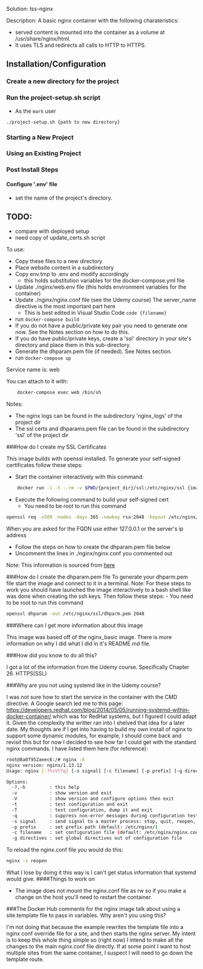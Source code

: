 Solution: tss-nginx

Description: A basic nginx container with the following charateristics:
- served content is mounted into the container as a volume at /usr/share/nginx/html. 
- It uses TLS and redirects all calls to HTTP to HTTPS.

## Installation/Configuration 

### Create a new directory for the project

### Run the project-setup.sh script
- As the `mark` user
```
./project-setup.sh {path to new directory}
```

### Starting a New Project

### Using an Existing Project

### Post Install Steps

#### Configure '.env' file
* set the name of the project's directory.

TODO:
- 
- compare with deployed setup
- need copy of update_certs.sh script

To use:

- Copy these files to a new directory
- Place website content in a subdirectory
- Copy env.tmp to .env and modify accordingly 
	- this holds substitution variables for the docker-compose.yml file
- Update ./nginx/web.env file (this holds environment variables for the container)
- Update ./nginx/nginx.conf file (see the Udemy course) The server_name directive is the most important part here
	- This is best edited in Visual Studio Code `code {filename}`
- run `docker-compose build`
- If you do not have a public/private key pair you need to generate one now.  See the Notes section on how to do this.
- If you do have public/private keys, create a 'ssl' directory in your site's directory and place them in this sub-directory.
- Generate the dhparam.pem file (if needed).  See Notes section.  
- run `docker-compose up`

Service name is: web

You can attach to it with:

```bash
	docker-compose exec web /bin/sh
``` 

Notes:

- The nginx logs can be found in the subdirectory 'nginx_logs' of the project dir
- The ssl certs and dhparams.pem file can be found in the subdirectory 'ssl' of the project dir


###How do I create my SSL Certificates

This image builds with openssl installed.  To generate your self-signed certificates follow these steps:

- Start the container interactively with this command:

```bash
	docker run -i -t --rm -v $PWD/{project_dir}/ssl:/etc/nginx/ssl {image name} bash
```

- Execute the following command to build your self-signed cert
	- You need to be root to run this command

```bash
openssl req -x509 -nodes -days 365 -newkey rsa:2048 -keyout /etc/nginx/ssl/nginx-selfsigned.key -out /etc/nginx/ssl/nginx-selfsigned.crt
```
When you are asked for the FQDN use either 127.0.0.1 or the server's ip address

- Follow the steps on how to create the dhparam.pem file below
- Uncomment the lines in ./nginx/nginx.conf you commented out 

Note: This information is sourced from [here](https://www.digitalocean.com/community/tutorials/how-to-create-a-self-signed-ssl-certificate-for-nginx-in-ubuntu-16-04)

###How do I create the dhparam.pem file
To generate your dhparm.pem file start the image and connect to it in a terminal.  Note: For these steps to work you should have launched the image interactively to a bash shell like was done when creating the ssh keys. Then follow these steps:
	- You need to be root to run this command

```bash
openssl dhparam -out /etc/nginx/ssl/dhparm.pem 2048
```

###Where can I get more information about this image

This image was based off of the nginx_basic image.  There is more information on why I did what I did in it's README.md file.

###How did you know to do all this?

I got a lot of the information from the Udemy course.  Specifically Chapter 26. HTTPS(SSL)

###Why are you not using systemd like in the Udemy course?

I was not sure how to start the service in the container with the CMD directive.  A Google search led me to this page: https://developers.redhat.com/blog/2014/05/05/running-systemd-within-docker-container/ which was for RedHat systems, but I figured I could adapt it.  Given the complexity the writter ran into I shelved that idea for a later date.  My thoughts are if I get into having to build my own install of nginx to support some dynamic modules, for example, I should come back and revisit this but for now I decided to see how far I could get with the standard nginx commands.  I have listed them here (for reference):

```bash
root@8a0f952aeec6:/# nginx -h
nginx version: nginx/1.13.12
Usage: nginx [-?hvVtTq] [-s signal] [-c filename] [-p prefix] [-g directives]

Options:
  -?,-h         : this help
  -v            : show version and exit
  -V            : show version and configure options then exit
  -t            : test configuration and exit
  -T            : test configuration, dump it and exit
  -q            : suppress non-error messages during configuration testing
  -s signal     : send signal to a master process: stop, quit, reopen, reload
  -p prefix     : set prefix path (default: /etc/nginx/)
  -c filename   : set configuration file (default: /etc/nginx/nginx.conf)
  -g directives : set global directives out of configuration file
```

To reload the nginx.conf file you would do this:

```bash
nginx -s reopen
```
What I lose by doing it this way is I can't get status information that systemd would give.
####Things to work on
* The image does not mount the nginx.conf file as rw so if you make a change on the host you'll need to restart the container.


###The Docker Hub comments for the nginx image talk about using a site.template file to pass in variables.  Why aren't you using this?

I'm not doing that because the example rewrites the template file into a nginx conf override file for a site, and then starts the nginx server.  My intent is to keep this whole thing simple so (right now) I intend to make all the changes to the main nginx.conf file directly.  If at some point I want to host multiple sites from the same container, I suspect I will need to go down the template route.
